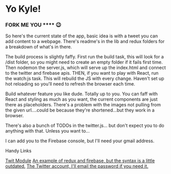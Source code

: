# Yo Kyle!
### FORK ME YOU **** :wink:

So here's the current state of the app, basic idea is with a tweet you can add content to a webpage.
There's readme's in the lib and redux folders for a breakdown of what's in there.

The build process is slightly faffy. First run the build task, this will look for a /dist folder, so you might
need to create an empty folder if it fails first time. Then nodemon the server.js, which will serve up the
index.html and connect to the twitter and firebase apis. THEN, if you want to play with React,
run the watch:js task. This will rebuild the JS with every change. Haven't set up hot reloading so you'll need to
refresh the browser each time.

Build whatever feature you like dude. Totally up to you. You can faff with React and styling as much as you want,
the current components are just there as placeholders. There's a problem with the images not pulling from the given
url....could be because they're shortened...but they work in a browser.

There's also a bunch of TODOs in the twitter.js... but don't expect you to do anything with that. Unless you want to...

I can add you to the Firebase console, but I'll need your gmail address.

Handy Links

[Twit Module](https://github.com/ttezel/twit)
[An example of redux and firebase, but the syntax is a little outdated.](https://github.com/krawaller/reduxfirebasedemo)
[The Twitter account, I'll email the password if you need it.](https://twitter.com/UseTweetsAsCMS)
